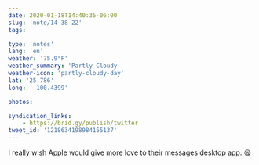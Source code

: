```yaml
---
date: 2020-01-18T14:40:35-06:00
slug: 'note/14-38-22'
tags:

type: 'notes'
lang: 'en'
weather: '75.9°F'
weather_summary: 'Partly Cloudy'
weather-icon: 'partly-cloudy-day'
lat: '25.786'
long: '-100.4399'

photos:

syndication_links:
    - https://brid.gy/publish/twitter
tweet_id: '1218634198984155137'
---
```

I really wish Apple would give more love to their messages desktop app. 😪